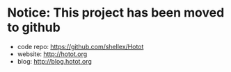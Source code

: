 # Notice: This project has been moved to github #

  * code repo: https://github.com/shellex/Hotot
  * website: http://hotot.org
  * blog: http://blog.hotot.org

